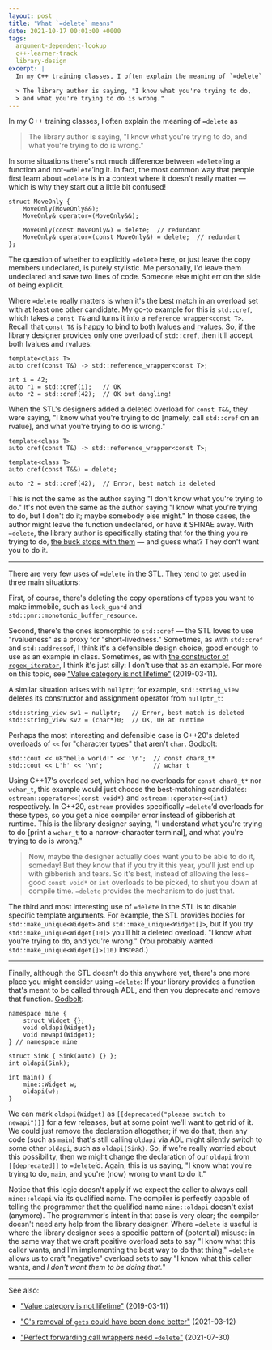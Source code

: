```yaml
---
layout: post
title: "What `=delete` means"
date: 2021-10-17 00:01:00 +0000
tags:
  argument-dependent-lookup
  c++-learner-track
  library-design
excerpt: |
  In my C++ training classes, I often explain the meaning of `=delete` as

  > The library author is saying, "I know what you're trying to do,
  > and what you're trying to do is wrong."
---
```


In my C++ training classes, I often explain the meaning of `=delete` as

> The library author is saying, "I know what you're trying to do,
> and what you're trying to do is wrong."

In some situations there's not much difference between
`=delete`’ing a function and not-`=delete`’ing it. In fact, the most
common way that people first learn about `=delete` is in a context where
it doesn't really matter — which is why they start out a little bit
confused!

    struct MoveOnly {
        MoveOnly(MoveOnly&&);
        MoveOnly& operator=(MoveOnly&&);

        MoveOnly(const MoveOnly&) = delete;  // redundant
        MoveOnly& operator=(const MoveOnly&) = delete;  // redundant
    };

The question of whether to explicitly `=delete` here, or just leave the
copy members undeclared, is purely stylistic. Me personally, I'd
leave them undeclared and save two lines of code. Someone else might
err on the side of being explicit.

Where `=delete` really matters is when it's the best match
in an overload set with at least one other candidate. My go-to example
for this is `std::cref`, which takes a `const T&` and turns it into
a `reference_wrapper<const T>`. Recall that [`const T&` is happy to
bind to both lvalues and rvalues.](/blog/2022/02/02/look-what-they-need/)
So, if the library designer provides only one overload of `std::cref`,
then it'll accept both lvalues and rvalues:

    template<class T>
    auto cref(const T&) -> std::reference_wrapper<const T>;

    int i = 42;
    auto r1 = std::cref(i);   // OK
    auto r2 = std::cref(42);  // OK but dangling!

When the STL's designers added a deleted overload for `const T&&`, they were saying,
"I know what you're trying to do [namely, call `std::cref` on an rvalue],
and what you're trying to do is wrong."

    template<class T>
    auto cref(const T&) -> std::reference_wrapper<const T>;

    template<class T>
    auto cref(const T&&) = delete;

    auto r2 = std::cref(42);  // Error, best match is deleted

This is not the same as the author saying "I don't know what you're trying to do."
It's not even the same as the author saying "I know what you're trying to do, but I
don't do it; maybe somebody else might." In those cases, the author might leave
the function undeclared, or have it SFINAE away. With `=delete`, the library author
is specifically stating that for the thing you're trying to do,
[the buck stops with them](https://www.trumanlibrary.gov/education/trivia/buck-stops-here-sign) —
and guess what? They don't want you to do it.

----

There are very few uses of `=delete` in the STL. They tend to get used in three
main situations:

First, of course, there's deleting the copy operations of types you want to make
immobile, such as `lock_guard` and `std::pmr::monotonic_buffer_resource`.

Second, there's the ones isomorphic to `std::cref` — the STL loves to use "rvalueness" as a proxy
for "short-livedness." Sometimes, as with `std::cref` and `std::addressof`, I think
it's a defensible design choice, good enough to use as an example in class.
Sometimes, as with
[the constructor of `regex_iterator`](https://en.cppreference.com/w/cpp/regex/regex_iterator/regex_iterator),
I think it's just silly: I don't use that as an example.
For more on this topic, see
["Value category is not lifetime"](/blog/2019/03/11/value-category-is-not-lifetime/) (2019-03-11).

A similar situation arises with `nullptr`; for example, `std::string_view` deletes
its constructor and assignment operator from `nullptr_t`:

    std::string_view sv1 = nullptr;   // Error, best match is deleted
    std::string_view sv2 = (char*)0;  // OK, UB at runtime

Perhaps the most interesting and defensible case is C++20's deleted overloads of `<<`
for "character types" that aren't `char`. [Godbolt](https://godbolt.org/z/Pnforv1n4):

    std::cout << u8"hello world!" << '\n';  // const char8_t*
    std::cout << L'h' << '\n';              // wchar_t

Using C++17's overload set, which had no overloads for `const char8_t*` nor `wchar_t`,
this example would just choose the best-matching candidates: `ostream::operator<<(const void*)` and
`ostream::operator<<(int)` respectively. In C++20, `ostream` provides specifically `=delete`’d overloads
for these types, so you get a nice compiler error instead of gibberish at runtime. This is the
library designer saying, "I understand what you're trying to do [print a `wchar_t` to a narrow-character
terminal], and what you're trying to do is wrong."

> Now, maybe the designer actually does want you to be able to do it, someday! But they know
> that if you try it this year, you'll just end up with gibberish and tears. So it's best,
> instead of allowing the less-good `const void*` or `int` overloads to be picked, to shut you
> down at compile time. `=delete` provides the mechanism to do just that.

The third and most interesting use of `=delete` in the STL is to disable specific template arguments.
For example, the STL provides bodies for `std::make_unique<Widget>` and `std::make_unique<Widget[]>`, but if you
try `std::make_unique<Widget[10]>` you'll hit a deleted overload.
"I know what you're trying to do, and you're wrong." (You probably wanted
`std::make_unique<Widget[]>(10)` instead.)

----

Finally, although the STL doesn't do this anywhere yet, there's one more place you might consider using `=delete`:
If your library provides a function that's meant to be called through ADL, and then you deprecate and remove
that function. [Godbolt](https://godbolt.org/z/9bxaGGc8n):

    namespace mine {
        struct Widget {};
        void oldapi(Widget);
        void newapi(Widget);
    } // namespace mine

    struct Sink { Sink(auto) {} };
    int oldapi(Sink);

    int main() {
        mine::Widget w;
        oldapi(w);
    }

We can mark `oldapi(Widget)` as `[[deprecated("please switch to newapi")]]` for a few releases,
but at some point we'll want to get rid of it. We could just remove the declaration altogether;
if we do that, then any code (such as `main`) that's still calling `oldapi` via ADL might silently
switch to some other `oldapi`, such as `oldapi(Sink)`. So, if we're really worried about this
possibility, then we might change the declaration of our `oldapi` from `[[deprecated]]` to `=delete`’d.
Again, this is us saying, "I know what you're trying to do, `main`, and you're (now) wrong to
want to do it."

Notice that this logic doesn't apply if we expect the caller to always call `mine::oldapi`
via its qualified name. The compiler is perfectly capable of telling the programmer that the
qualified name `mine::oldapi` doesn't exist (anymore). The programmer's intent
in that case is very clear; the compiler doesn't need any help from the library designer. Where `=delete`
is useful is where the library designer sees a specific pattern of (potential) misuse: in the same
way that we craft positive overload sets to say "I know what this caller wants, and I'm implementing
the best way to do that thing," `=delete` allows us to craft "negative" overload sets to say
"I know what this caller wants, and _I don't want them to be doing that._"

----

See also:

* ["Value category is not lifetime"](/blog/2019/03/11/value-category-is-not-lifetime/) (2019-03-11)

* ["C's removal of `gets` could have been done better"](/blog/2021/03/12/gets-considered-harmful-duh/) (2021-03-12)

* ["Perfect forwarding call wrappers need `=delete`"](/blog/2021/07/30/perfect-forwarding-call-wrapper/) (2021-07-30)
